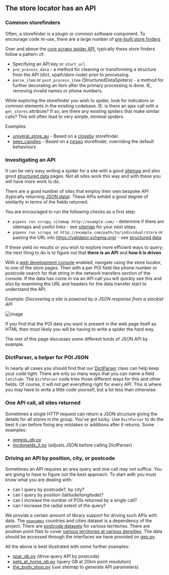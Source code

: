## The store locator has an API

### Common storefinders

Often, a storefinder is a plugin or common software component. To encourage code re-use, there are a large number of [pre-built store finders](../locations/storefinders/)

Over and above the [core scrapy spider API](https://docs.scrapy.org/en/latest/topics/spiders.html), typically these store finders follow a pattern of:

- Specifying an API key or `start_url`
- `pre_process_data` - a method for cleaning or transforming a structure from the API (dict, xpath/dom node) prior to processing.
- `parse_item` or `post_process_item` (StructuredDataSpiders) - a method for further decorating an item after the primary processing is done. IE, removing invalid names or phone numbers.

While exploring the storefinder you wish to spider, look for indicators or common elements in the existing codebase. IE: is there an ajax call with a `get_stores` attribute? If so, are there any existing spiders that make similar calls? This will often lead to very simple, minimal spiders.

Examples:
- [univeral_store_au](../locations/spiders/universal_store_au.py) - Based on a [closeby](../locations/storefinders/closeby.py) storefinder.
- [sees_candies](../locations/spiders/sees_candies.py) - Based on a [rioseo](../locations/storefinders/rio_seo.py) storefinder, overriding the default behaviours

### Investigating an API

It can be very easy writing a spider for a site with a good [sitemap](./SITEMAP.md) and also good [structured data](./STRUCTURED_DATA.md) pages. Not all sites work this way and with these you will have more work to do.

There are a good number of sites that employ their own bespoke API (typically returning [JSON data](https://en.wikipedia.org/wiki/JSON)). These APIs exhibit a good degree of similarity in terms of the fields returned.

You are encouraged to run the following checks as a first step:

- `pipenv run scrapy sitemap http://example.com/` - determine if there are sitemaps and useful links - see [sitemap](./SITEMAP.md) for your next steps.
- `pipenv run scrapy sd http://example.com/path/to/individual/store` or pasting the URL into https://validator.schema.org/ - see [structured data](./STRUCTURED_DATA.md)

If these yield no results or you wish to explore more efficient ways to query; the next thing to do is to figure out that **there is an API** and **how it is driven**.

With a [web development console](https://docs.scrapy.org/en/latest/topics/developer-tools.html) enabled, navigate using the store locator, to one of the store pages. Then with a per POI field like phone number or postcode search for that string in the network transfers section of the console. If the data has come in via an API call you will quickly see this and also by
examining the URL and headers for the data transfer start to understand the API.

Example: _Discovering a site is powered by a JSON response from a stockist API_

![image](https://github.com/user-attachments/assets/8a4e7f0d-3b21-45e3-92c4-39c59a0753f9)

If you find that the POI data you want is present in the web page itself as HTML then most likely you will be having to write a spider the hard way.

The rest of this page discusses some different kinds of JSON API by example.

### DictParser, a helper for POI JSON

In nearly all cases you should find that our [DictParser](../locations/dict_parser.py) class can help keep your code tight. There are only so many ways that you can name a field `latitude`. The `DictParser` code tries those different ways for this and other fields. Of course, it will not get everything right for every API. This is where you may have to write a little code yourself, but a lot less than otherwise.

### One API call, all sites returned

Sometimes a single HTTP request can return a JSON structure giving the details for all stores in the group. You've got lucky. Use `DictParser` to do the best it can before fixing any mistakes or additions after it returns. Some examples:

* [greggs_gb.py](../locations/spiders/greggs_gb.py)
* [mcdonalds_it.py](../locations/spiders/mcdonalds_it.py) (adjusts JSON before calling DictParser)

### Driving an API by position, city, or postcode

Sometimes an API requires an area query and one call may not suffice. You are going to have to figure out the best approach. To start with you must know what you are dealing with:

* can I query by postcode?, by city?
* can I query by position (latitude/longitude)?
* can I increase the number of POIs returned by a single call?
* can I increase the radial extent of the query?

We provide a certain amount of library support for driving such APIs with data. The [`geonames`](https://www.geonames.org/) countries and cities dataset is a dependency of the project. There are [postcode datasets](../locations/searchable_points/postcodes) for various territories. There are position point files to cover [various territories at various densities](../locations/searchable_points). The data should be accessed through the interfaces we have provided on [geo.py](../locations/geo.py).

All the above is best illustrated with some further examples:

* [spar_gb.py](../locations/spiders/spar_gb.py) (drive query API by postcode)
* [pets_at_home_gb.py](../locations/spiders/pets_at_home_gb.py) (query GB at 20km point resolution)
* [the_body_shop.py](../locations/spiders/the_body_shop.py) (use sitemap to generate API parameters)
